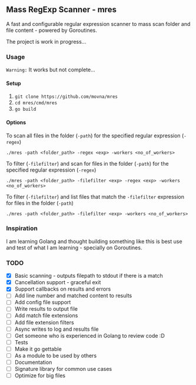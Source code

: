 ## Mass RegExp Scanner - mres
A fast and configurable regular expression scanner to mass scan folder and file content - powered by Goroutines.

The project is work in progress...

### Usage
`Warning:` It works but not complete...

#### Setup

1. `git clone https://github.com/movna/mres`
2. `cd mres/cmd/mres`
3. `go build`

#### Options

To scan all files in the folder (`-path`) for the specified regular expression (`-regex`)

`./mres -path <folder_path> -regex <exp> -workers <no_of_workers>`

To filter (`-filefilter`) and scan for files in the folder (`-path`) for the specified regular expression (`-regex`)

`./mres -path <folder_path> -filefilter <exp> -regex <exp> -workers <no_of_workers>`

To filter (`-filefilter`) and list files that match the `-filefilter` expression for files in the folder (`-path`)

`./mres -path <folder_path> -filefilter <exp> -workers <no_of_workers>`


### Inspiration
I am learning Golang and thought building something like this is best use and test of what I am learning - specially on Goroutines.

### TODO
- [x] Basic scanning - outputs filepath to stdout if there is a match
- [x] Cancellation support - graceful exit
- [x] Support callbacks on results and errors
- [ ] Add line number and matched content to results
- [ ] Add config file support
- [ ] Write results to output file
- [ ] Add match file extensions
- [ ] Add file extension filters
- [ ] Async writes to log and results file
- [ ] Get someone who is experienced in Golang to review code :D
- [ ] Tests
- [ ] Make it go gettable
- [ ] As a module to be used by others
- [ ] Documentation
- [ ] Signature library for common use cases
- [ ] Optimize for big files

